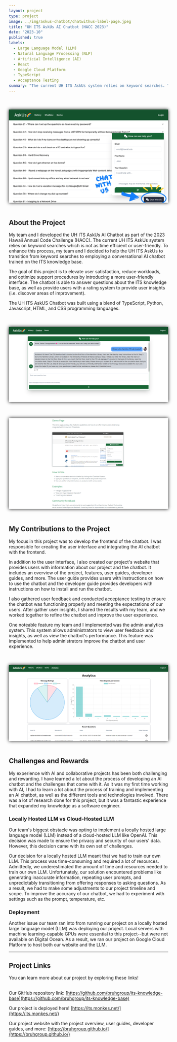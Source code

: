 ```yaml
---
layout: project
type: project
image: ../img/askus-chatbot/chatwithus-label-page.jpeg
title: "UH ITS AskUs AI Chatbot (HACC 2023)"
date: "2023-10"
published: true
labels:
  - Large Language Model (LLM)
  - Natural Language Processing (NLP)
  - Artificial Intelligence (AI)
  - React
  - Google Cloud Platform
  - TypeScript
  - Acceptance Testing
summary: "The current UH ITS AskUs system relies on keyword searches. To improve this process, my team and I constructed a conversational AI chatbot trained on the ITS knowledge base. The goal of this project is to elevate user satisfaction, reduce workloads, and optimize support procedures by introducing a more user-friendly interface."
---
```


<div class="text-center p-4">
<img class="img-fluid" src="../img/askus-chatbot/chatwithus-label-page.jpeg" style="margin: 50px auto; display: block; box-shadow: 0 0 10px; width: auto;" alt="picture">
</div>

## About the Project

My team and I developed the UH ITS AskUs AI Chatbot as part of the 2023 Hawaii Annual Code Challenge (HACC). The current UH ITS AskUs system relies on keyword searches which is not as time efficient or user-friendly. To enhance this process, my team and I decided to help the UH ITS AskUs to transition from keyword searches to employing a conversational AI chatbot trained on the ITS knowledge base. 

The goal of this project is to elevate user satisfaction, reduce workloads, and optimize support procedures by introducing a more user-friendly interface. The chatbot is able to answer questions about the ITS knowledge base, as well as provide users with a rating system to provide user insights (i.e. discover areas of improvement).

The UH ITS AskUS Chatbot was built using a blend of TypeScript, Python, Javascript, HTML, and CSS programming languages.

<img class="img-fluid" src="../img/askus-chatbot/chatbot-example-convo.png" style="margin: 50px auto; display: block; box-shadow: 0 0 10px; width: auto;" alt="picture">

<img class="img-fluid" src="../img/askus-chatbot/demopage-png.png" style="margin: 50px auto; display: block; box-shadow: 0 0 10px; width: auto;" alt="picture">

## My Contributions to the Project

My focus in this project was to develop the frontend of the chatbot. I was responsible for creating the user interface and integrating the AI chatbot with the frontend.

In addition to the user interface, I also created our project's website that provides users with information about our project and the chatbot. It includes an overview of the project, features, user guides, developer guides, and more. The user guide provides users with instructions on how to use the chatbot and the developer guide provides developers with instructions on how to install and run the chatbot.

I also gathered user feedback and conducted acceptance testing to ensure the chatbot was functioning properly and meeting the expectations of our users. After gather user insights, I shared the results with my team, and we worked together to refine the chatbot and improve the user experience.

One noteable feature my team and I implemented was the admin analytics system. This system allows administrators to view user feedback and insights, as well as view the chatbot's performance. This feature was implemented to help administrators improve the chatbot and user experience.

<img class="img-fluid" src="../img/askus-chatbot/adminanalytics-page.png" style="margin: 50px auto; display: block; box-shadow: 0 0 10px; width: auto;" alt="picture">

## Challenges and Rewards

My experience with AI and collaborative projects has been both challenging and rewarding. I have learned a lot about the process of developing an AI chatbot and the challenges that come with it. As it was my first time working with AI, I had to learn a lot about the process of training and implementing an AI chatbot, as well as the different tools and technologies involved. There was a lot of research done for this project, but it was a fantastic experience that expanded my knowledge as a software engineer.

### Locally Hosted LLM vs Cloud-Hosted LLM
Our team's biggest obstacle was opting to implement a locally hosted large language model (LLM) instead of a cloud-hosted LLM like OpenAI. This decision was made to ensure the privacy and security of our users' data. However, this decision came with its own set of challenges.

Our decision for a locally hosted LLM meant that we had to train our own LLM. This process was time-consuming and required a lot of resources. Admittedly, we underestimated the amount of time and resources needed to train our own LLM.  Unfortunately, our solution encountered problems like generating inaccurate information, repeating user prompts, and unpredictably transitioning from offering responses to asking questions. As a result, we had to make some adjustments to our project timeline and scope. To improve the accuracy of our chatbot, we had to experiment with settings such as the prompt, temperature, etc.

### Deployment

Another issue our team ran into from running our project on a locally hosted large language model (LLM) was deploying our project. Local servers with machine learning-capable GPUs were essential to this project--but were not available on Digital Ocean. As a result, we ran our project on Google Cloud Platform to host both our website and the LLM.


<hr>

## Project Links

You can learn more about our project by exploring these links!
<br>
<br>

Our GitHub repository link: [https://github.com/bruhgroup/its-knowledge-base](https://github.com/bruhgroup/its-knowledge-base)

Our project is deployed here! [https://its.monkes.net/](https://its.monkes.net/)

Our project website with the project overview, user guides, developer guides, and more: [https://bruhgroup.github.io/](https://bruhgroup.github.io/)
